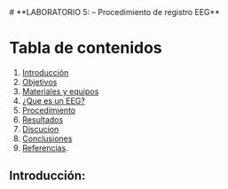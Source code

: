 <html>
  <head>
    <meta content="text/html; charset=UTF-8" http-equiv="content-type" />
  </head>
  <body class="c23 doc-content">
    # **LABORATORIO 5: – Procedimiento de registro EEG**

# **Tabla de contenidos**
1. [Introducción](#id0)
2. [Objetivos](#id1)
3. [Materiales y equipos](#id2)
4. [¿Que es un EEG?](#id3)
5. [Procedimiento](#id4)
6. [Resultados](#id5)
7. [Discucion](#id6)
8. [Conclusiones](#id7)
9. [Referencias](#id8).

<h2 class="c17"><span class="c5">Introducci&oacute;n:</span></h2><a name="id0"></a>
    <p class="c8"><span class="c2"></span></p>
    <p class="c17">
      <span class="c2">
      </span>
    </p>
